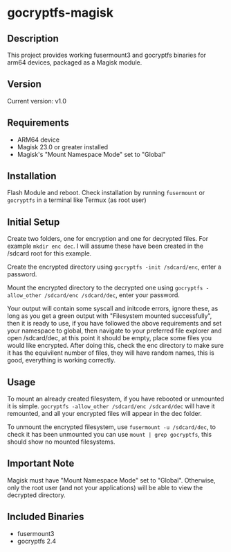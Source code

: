# gocryptfs-magisk

## Description
This project provides working fusermount3 and gocryptfs binaries for arm64 devices, packaged as a Magisk module.

## Version
Current version: v1.0

## Requirements
- ARM64 device
- Magisk 23.0 or greater installed
- Magisk's "Mount Namespace Mode" set to "Global"

## Installation
Flash Module and reboot. Check installation by running ```fusermount``` or ```gocryptfs``` in a terminal like Termux (as root user)

## Initial Setup
Create two folders, one for encryption and one for decrypted files. For example ```mkdir enc dec```. I will assume these have been created in the /sdcard root for this example.

Create the encrypted directory using ```gocryptfs -init /sdcard/enc```, enter a password.

Mount the encrypted directory to the decrypted one using ```gocryptfs -allow_other /sdcard/enc /sdcard/dec```, enter your password.

Your output will contain some syscall and initcode errors, ignore these, as long as you get a green output with "Filesystem mounted successfully", then it is ready to use, if you have followed the above requirements and set your namespace to global, then navigate to your preferred file explorer and open /sdcard/dec, at this point it should be empty, place some files you would like encrypted. After doing this, check the enc directory to make sure it has the equivilent number of files, they will have random names, this is good, everything is working correctly.


## Usage
To mount an already created filesystem, if you have rebooted or unmounted it is simple.
```gocryptfs -allow_other /sdcard/enc /sdcard/dec``` will have it remounted, and all your encrypted files will appear in the dec folder.

To unmount the encrypted filesystem, use ```fusermount -u /sdcard/dec```, to check it has been unmounted you can use ```mount | grep gocryptfs```, this should show no mounted filesystems.


## Important Note
Magisk must have "Mount Namespace Mode" set to "Global". Otherwise, only the root user (and not your applications) will be able to view the decrypted directory.

## Included Binaries
- fusermount3
- gocryptfs 2.4
